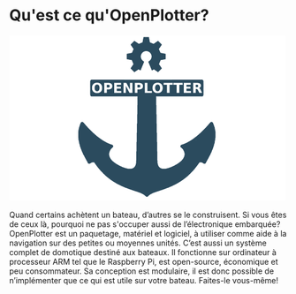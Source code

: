 # Qu'est ce qu'OpenPlotter?

![](.gitbook/assets/openplotter500x300.png)

Quand certains achètent un bateau, d’autres se le construisent. Si vous êtes de ceux là, pourquoi ne pas s'occuper aussi de l’électronique embarquée? OpenPlotter est un paquetage, matériel et logiciel, à utiliser comme aide à la navigation sur des petites ou moyennes unités. C’est aussi un système complet de domotique destiné aux bateaux. Il fonctionne sur ordinateur à processeur ARM tel que le Raspberry Pi, est open-source, économique et peu consommateur. Sa conception est modulaire, il est donc possible de n’implémenter que ce qui est utile sur votre bateau. Faites-le vous-même!

